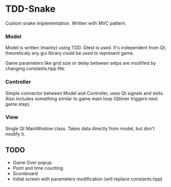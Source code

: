 # TDD-Snake

Custom snake implementation. Written with MVC pattern.

### Model
Model is written (mainly) using TDD. Gtest is used. It's independent from Qt,
theoreticaly any gui library could be used to represent game.

Game parameters like grid size or delay between setps are modified by changing constants.hpp file.

### Controller
Simple connector between Model and Controller, uses Qt signals and slots. Also includes
something similar to game main loop (Qtimer triggers next game step).

### View
Single Qt MainWindow class. Takes data directly from model, but don't modify it.

## TODO
 - Game Over popup
 - Point and time counting
 - Scoreboard
 - Initial screen with parameters modification (will replace constants.hpp)
